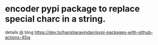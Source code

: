 # encoder pypi package to replace special charc in a string. 

details @ blog https://dev.to/harisharavindan/pypi-packages-with-github-actions-45ig
